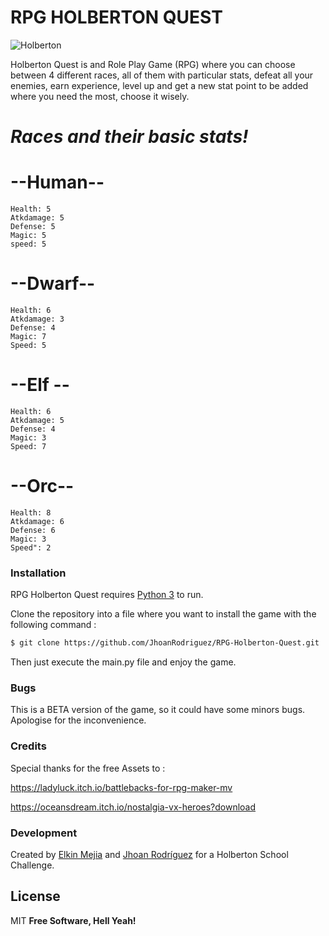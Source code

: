 # RPG HOLBERTON QUEST

![Holberton](https://user-images.githubusercontent.com/60363404/84971294-00c17f80-b0e2-11ea-9ecf-3aae00a4a19b.png)



Holberton Quest is and Role Play Game (RPG) where you can choose between 4 different races, all of them with particular stats, defeat all your enemies, earn experience, level up and get a new stat point to be added where you need the most, choose it wisely.

# ***Races and their basic stats!***

 # --**Human**--
    Health: 5 
    Atkdamage: 5
    Defense: 5
    Magic: 5
    speed: 5
    
 # --Dwarf--
    Health: 6
    Atkdamage: 3
    Defense: 4
    Magic: 7
    Speed: 5
    
 # --Elf --
    Health: 6
    Atkdamage: 5
    Defense: 4
    Magic: 3
    Speed: 7
 
 # --Orc--
    Health: 8
    Atkdamage: 6
    Defense: 6
    Magic: 3
    Speed": 2

### Installation

RPG Holberton Quest  requires [Python 3](https://www.python.org/download/releases/3.0/) to run.

Clone the repository into a file where you want to install the game with the following command :

```sh
$ git clone https://github.com/JhoanRodriguez/RPG-Holberton-Quest.git
```

Then just execute the main.py file and enjoy the game.

### Bugs

This is a BETA version of the game, so it could have some minors bugs. 
Apologise for the inconvenience.

### Credits

Special thanks for the free Assets to :

https://ladyluck.itch.io/battlebacks-for-rpg-maker-mv

https://oceansdream.itch.io/nostalgia-vx-heroes?download

### Development

Created by [Elkin Mejia](https://github.com/ElkinAMG) and [Jhoan Rodríguez](https://github.com/JhoanRodriguez) for a Holberton School Challenge.

License
----
MIT
**Free Software, Hell Yeah!**